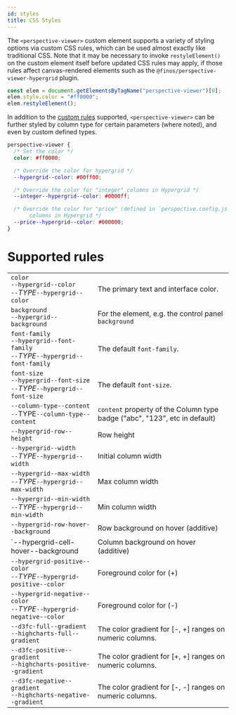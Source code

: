```yaml
---
id: styles
title: CSS Styles
---
```


The `<perspective-viewer>` custom element supports a variety of styling options
via custom CSS rules, which can be used almost exactly like traditional CSS.
Note that it may be necessary to invoke `restyleElement()` on the custom element
itself before updated CSS rules may apply, if those rules affect canvas-rendered
elements such as the `@finos/perspective-viewer-hypergrid` plugin.

```javascript
const elem = document.getElementsByTagName("perspective-viewer")[0];
elem.style.color = "#ff0000";
elem.restyleElement();
```

In addition to the [custom rules](styles) supported, `<perspective-viewer>` can
be further styled by column type for certain parameters (where noted), and even
by custom defined types.

```css
perspective-viewer {
  /* Set the color */
  color: #ff0000;

  /* Override the color for hypergrid */
  --hypergrid--color: #00ff00;

  /* Override the color for "integer" columns in Hypergrid */
  --integer--hypergrid--color: #0000ff;

  /* Override the color for "price" (defined in `perspective.config.js`)
       columns in Hypergrid */
  --price--hypergrid--color: #000000;
}
```

# Supported rules

|                                                                                       |                                                      |
| :------------------------------------------------------------------------------------ | :--------------------------------------------------- |
| `color`<br/>`--hypergrid--color`<br/>`--`_TYPE_`--hypergrid--color`                   | The primary text and interface color. |
| `background`<br/>`--hypergrid--background`                                            | For the element, e.g. the control panel `background` |
| `font-family`<br/>`--hypergrid--font-family`<br/>`--`_TYPE_`--hypergrid--font-family` | The default `font-family`. |
| `font-size`<br/>`--hypergrid--font-size`<br/>`--`_TYPE_`--hypergrid--font-size`       | The default `font-size`. |
| `--column-type--content`<br/>`--`TYPE`--column-type--content`                         | `content` property of the Column type badge ("abc", "123", etc in default) |
| `--hypergrid-row--height`                                                             | Row height |
| `--hypergrid--width`<br/>`--`_TYPE_`--hypergrid--width`                               | Initial column width |
| `--hypergrid--max-width`<br/>`--`_TYPE_`--hypergrid--max-width`                       | Max column width |
| `--hypergrid--min-width`<br/>`--`_TYPE_`--hypergrid--min-width`                       | Min column width |
| `--hypergrid-row-hover--background`                                                   | Row background on hover (additive)|  
| `--hypergrid-cell-hover--background                                                   | Column background on hover (additive) |
| `--hypergrid-positive--color`<br/>`--`_TYPE_`--hypergrid-positive--color`             | Foreground color for (+) |
| `--hypergrid-negative--color`<br/>`--`_TYPE_`--hypergrid-negative--color`             | Foreground color for (-) |
| `--d3fc-full--gradient`<br/>`--highcharts-full--gradient`                             | The color gradient for [-, +] ranges on numeric columns. |
| `--d3fc-positive--gradient`<br/>`--highcharts-positive--gradient`                     | The color gradient for [+, +] ranges on numeric columns. |
| `--d3fc-negative--gradient`<br/>`--highcharts-negative--gradient`                     | The color gradient for [-, -] ranges on numeric columns. |
